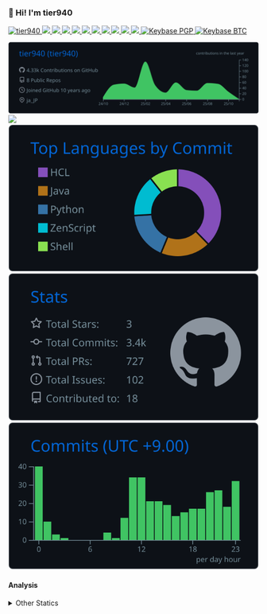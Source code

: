 ### 👋 Hi! I'm tier940

<p align="left"> 
  <a href="https://github.com/tier940/tier940/">
    <img src="https://komarev.com/ghpvc/?username=tier940" alt="tier940" />
  </a>
  <a href="http://twitter.com/tier940">
    <img height="20" src="https://img.shields.io/twitter/follow/tier940?label=Twitter&logo=twitter&style=flat" />
  </a>
  <a href="https://github.com/tier940">
    <img height="20" src="https://img.shields.io/github/followers/tier940?label=follow&logo=github&style=flat" />
  </a>
  <a href="https://www.reddit.com/user/tier940">
    <img height="20" src="https://img.shields.io/reddit/user-karma/combined/tier940?label=Reddit&logo=reddit&style=flat" />
  </a>
  <a href="https://stackoverflow.com/users/17317833/tier940">
    <img height="20" src="https://img.shields.io/stackexchange/stackoverflow/r/17317833?label=StackOverflow&logo=stack-overflow&style=flat" />
  </a>
  <a href="https://zenn.dev/tier940">
    <img height="20" src="https://zenn.badge.nikaera.com/s/tier940/likes" />
  </a>
  <a href="https://zenn.dev/tier940">
    <img height="20" src="https://zenn.badge.nikaera.com/s/tier940/followers" />
  </a>
  <a href="https://zenn.dev/tier940">
    <img height="20" src="https://zenn.badge.nikaera.com/s/tier940/articles" />
  </a>
  <a href="http://qiita.com/tier940">
    <img height="20" src="https://qiita-badge.apiapi.app/s/tier940/posts.svg" />
  </a>
  <a href="http://qiita.com/tier940">
    <img height="20" src="https://qiita-badge.apiapi.app/s/tier940/contributions.svg" />
  </a>
  <a href="https://github.com/tier940/tier940/">
    <img height="20" src="https://github.com/tier940/tier940/actions/workflows/main.yml/badge.svg" />
  </a>
  <a href="https://keybase.io/tier940">
    <img alt="Keybase PGP" src="https://img.shields.io/keybase/pgp/tier940">
  </a>
  <a href="https://keybase.io/tier940">
    <img alt="Keybase BTC" src="https://img.shields.io/keybase/btc/tier940">
  </a>
</p>

[![](https://raw.githubusercontent.com/tier940/tier940/main/profile-summary-card-output/github_dark/0-profile-details.svg)](https://github.com/vn7n24fzkq/github-profile-summary-cards)
[![](https://raw.githubusercontent.com/tier940/tier940/main/profile-summary-card-output/github_dark/1-repos-per-language.svg)](https://github.com/vn7n24fzkq/github-profile-summary-cards) [![](https://raw.githubusercontent.com/tier940/tier940/main/profile-summary-card-output/github_dark/2-most-commit-language.svg)](https://github.com/vn7n24fzkq/github-profile-summary-cards)
[![](https://raw.githubusercontent.com/tier940/tier940/main/profile-summary-card-output/github_dark/3-stats.svg)](https://github.com/vn7n24fzkq/github-profile-summary-cards) [![](https://raw.githubusercontent.com/tier940/tier940/main/profile-summary-card-output/github_dark/4-productive-time.svg)](https://github.com/vn7n24fzkq/github-profile-summary-cards)


#### Analysis
<!-- <img height="150" src="https://github.com/tier940/tier940/blob/master/images/stat.svg" alt="Alternative Text"/> -->

<details>
  <summary>Other Statics</summary>
  <!--START_SECTION:waka-->
![Code Time](http://img.shields.io/badge/Code%20Time-5%2C384%20hrs%2052%20mins-blue)

**🐱 My GitHub Data** 

> 📦 47.2 kB Used in GitHub's Storage 
 > 
> 💼 Opted to Hire
 > 
> 📜 13 Public Repositories 
 > 
> 🔑 6 Private Repositories 
 > 
**I'm an Early 🐤** 

```text
🌞 Morning                2655 commits        ████░░░░░░░░░░░░░░░░░░░░░   16.18 % 
🌆 Daytime                6008 commits        █████████░░░░░░░░░░░░░░░░   36.61 % 
🌃 Evening                6081 commits        █████████░░░░░░░░░░░░░░░░   37.05 % 
🌙 Night                  1668 commits        ███░░░░░░░░░░░░░░░░░░░░░░   10.16 % 
```
📅 **I'm Most Productive on Saturday** 

```text
Monday                   1739 commits        ███░░░░░░░░░░░░░░░░░░░░░░   10.60 % 
Tuesday                  2559 commits        ████░░░░░░░░░░░░░░░░░░░░░   15.59 % 
Wednesday                1976 commits        ███░░░░░░░░░░░░░░░░░░░░░░   12.04 % 
Thursday                 1720 commits        ███░░░░░░░░░░░░░░░░░░░░░░   10.48 % 
Friday                   2353 commits        ████░░░░░░░░░░░░░░░░░░░░░   14.34 % 
Saturday                 3156 commits        █████░░░░░░░░░░░░░░░░░░░░   19.23 % 
Sunday                   2909 commits        ████░░░░░░░░░░░░░░░░░░░░░   17.72 % 
```


📊 **This Week I Spent My Time On** 

```text
🕑︎ Time Zone: Asia/Tokyo

💬 Programming Languages: 
Other                    23 hrs 58 mins      ███████████████░░░░░░░░░░   60.36 % 
YAML                     7 hrs 5 mins        ████░░░░░░░░░░░░░░░░░░░░░   17.87 % 
Markdown                 2 hrs 47 mins       ██░░░░░░░░░░░░░░░░░░░░░░░   07.02 % 
HCL                      1 hr 7 mins         █░░░░░░░░░░░░░░░░░░░░░░░░   02.85 % 
INI                      58 mins             █░░░░░░░░░░░░░░░░░░░░░░░░   02.45 % 

🔥 Editors: 
Chrome                   27 hrs 11 mins      █████████████████░░░░░░░░   68.46 % 
VS Code                  11 hrs 57 mins      ████████░░░░░░░░░░░░░░░░░   30.09 % 
IntelliJ IDEA            34 mins             ░░░░░░░░░░░░░░░░░░░░░░░░░   01.45 % 

💻 Operating System: 
Windows                  29 hrs 42 mins      ███████████████████░░░░░░   74.81 % 
Linux                    10 hrs              ██████░░░░░░░░░░░░░░░░░░░   25.19 % 
```

**I Mostly Code in Java** 

```text
Java                     13 repos            ████████████░░░░░░░░░░░░░   46.43 % 
HCL                      3 repos             ███░░░░░░░░░░░░░░░░░░░░░░   10.71 % 
ZenScript                3 repos             ███░░░░░░░░░░░░░░░░░░░░░░   10.71 % 
Shell                    2 repos             ██░░░░░░░░░░░░░░░░░░░░░░░   07.14 % 
Python                   2 repos             ██░░░░░░░░░░░░░░░░░░░░░░░   07.14 % 
```



**Timeline**

![Lines of Code chart](https://raw.githubusercontent.com/tier940/tier940/main/assets/bar_graph.png)


 Last Updated on 17/03/2025 00:10:54 UTC
<!--END_SECTION:waka-->
</details>
